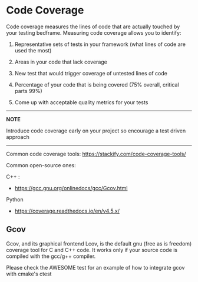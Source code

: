# Code Coverage


Code coverage measures the lines of code that are actually touched by your testing bedframe.
Measuring code coverage allows you to identify:

1.	Representative sets of tests in your framework (what lines of code are used the most)

2.	Areas in your code that lack coverage

3.	New test that would trigger coverage of untested lines of code

4. 	Percentage of your code that is being covered (75% overall, critical parts 99%)

5.	Come up with acceptable quality metrics for your tests

---
**NOTE**

Introduce code coverage early on your project so encourage a test driven approach

---


Common code coverage tools: https://stackify.com/code-coverage-tools/

Common open-source ones:

C++ : 

-	https://gcc.gnu.org/onlinedocs/gcc/Gcov.html 

Python

-	https://coverage.readthedocs.io/en/v4.5.x/

## Gcov

Gcov, and its graphical frontend Lcov, is the default gnu (free as is freedom) coverage tool for C and C++ code. It works only if your source code is compiled with the gcc/g++ compiler.

    
Please check the AWESOME test for an example of how to integrate gcov with cmake's ctest